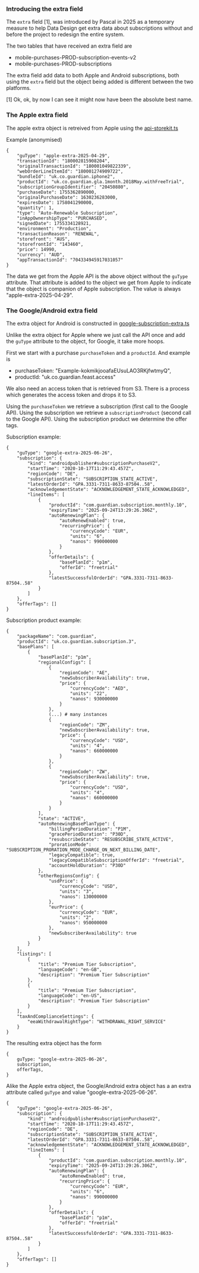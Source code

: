 ### Introducing the extra field

The `extra` field [1], was introduced by Pascal in 2025 as a temporary measure to help Data Design get extra data about subscriptions without and before the project to redesign the entire system.

The two tables that have received an extra field are

- mobile-purchases-PROD-subscription-events-v2
- mobile-purchases-PROD-subscriptions

The extra field add data to both Apple and Android subscriptions, both using the `extra` field but the object being added is different between the two platforms.

[1] Ok, ok, by now I can see it might now have been the absolute best name.

### The Apple extra field

The apple extra object is retreived from Apple using the [api-storekit.ts](https://github.com/guardian/mobile-purchases/blob/a67a7d2246342bb16d635ace4f407c66ea7d0b28/typescript/src/services/api-storekit.ts)

Example (anonymised)

```
{
    "guType": "apple-extra-2025-04-29",
    "transactionId": "180002815908204",
    "originalTransactionId": "180001049822339",
    "webOrderLineItemId": "180001274909722",
    "bundleId": "uk.co.guardian.iphone2",
    "productId": "uk.co.guardian.gla.1month.2018May.withFreeTrial",
    "subscriptionGroupIdentifier": "20450880",
    "purchaseDate": 1755362890000,
    "originalPurchaseDate": 1630236283000,
    "expiresDate": 1758041290000,
    "quantity": 1,
    "type": "Auto-Renewable Subscription",
    "inAppOwnershipType": "PURCHASED",
    "signedDate": 1755334128921,
    "environment": "Production",
    "transactionReason": "RENEWAL",
    "storefront": "AUS",
    "storefrontId": "143460",
    "price": 14990,
    "currency": "AUD",
    "appTransactionId": "704334945917031057"
}
```

The data we get from the Apple API is the above object without the `guType` attribute. That attribute is added to the object we get from Apple to indicate that the object is companion of Apple subscription. The value is always "apple-extra-2025-04-29".

### The Google/Android extra field

The extra object for Android is constructed in [google-subscription-extra.ts](https://github.com/guardian/mobile-purchases/blob/a67a7d2246342bb16d635ace4f407c66ea7d0b28/typescript/src/services/google-subscription-extra.ts)

Unlike the extra object for Apple where we just call the API once and add the `guType` attribute to the object, for Google, it take more hoops.

First we start with a purchase `purchaseToken` and a `productId`. And example is

- purchaseToken: "Example-kokmikjooafaEUsuLAO3RKjfwtmyQ",
- productId: "uk.co.guardian.feast.access"

We also need an access token that is retrieved from S3. There is a process which generates the access token and drops it to S3.

Using the `purchaseToken` we retrieve a subscription (first call to the Google API). Using the subscription we retrieve a `subscriptionProduct` (second call to the Google API). Using the subscription product we determine the offer tags.

Subscription example:

```
{
    "guType": "google-extra-2025-06-26",
    "subscription": {
        "kind": "androidpublisher#subscriptionPurchaseV2",
        "startTime": "2020-10-17T11:29:43.457Z",
        "regionCode": "DE",
        "subscriptionState": "SUBSCRIPTION_STATE_ACTIVE",
        "latestOrderId": "GPA.3331-7311-8633-87504..58",
        "acknowledgementState": "ACKNOWLEDGEMENT_STATE_ACKNOWLEDGED",
        "lineItems": [
            {
                "productId": "com.guardian.subscription.monthly.10",
                "expiryTime": "2025-09-24T13:29:26.306Z",
                "autoRenewingPlan": {
                    "autoRenewEnabled": true,
                    "recurringPrice": {
                        "currencyCode": "EUR",
                        "units": "6",
                        "nanos": 990000000
                    }
                },
                "offerDetails": {
                    "basePlanId": "p1m",
                    "offerId": "freetrial"
                },
                "latestSuccessfulOrderId": "GPA.3331-7311-8633-87504..58"
            }
        ]
    },
    "offerTags": []
}
```

Subscription product example:

```
{
    "packageName": "com.guardian",
    "productId": "uk.co.guardian.subscription.3",
    "basePlans": [
        {
            "basePlanId": "p1m",
            "regionalConfigs": [
                {
                    "regionCode": "AE",
                    "newSubscriberAvailability": true,
                    "price": {
                        "currencyCode": "AED",
                        "units": "22",
                        "nanos": 930000000
                    }
                },
                (...) # many instances
                {
                    "regionCode": "ZM",
                    "newSubscriberAvailability": true,
                    "price": {
                        "currencyCode": "USD",
                        "units": "4",
                        "nanos": 660000000
                    }
                },
                {
                    "regionCode": "ZW",
                    "newSubscriberAvailability": true,
                    "price": {
                        "currencyCode": "USD",
                        "units": "4",
                        "nanos": 660000000
                    }
                }
            ],
            "state": "ACTIVE",
            "autoRenewingBasePlanType": {
                "billingPeriodDuration": "P1M",
                "gracePeriodDuration": "P30D",
                "resubscribeState": "RESUBSCRIBE_STATE_ACTIVE",
                "prorationMode": "SUBSCRIPTION_PRORATION_MODE_CHARGE_ON_NEXT_BILLING_DATE",
                "legacyCompatible": true,
                "legacyCompatibleSubscriptionOfferId": "freetrial",
                "accountHoldDuration": "P30D"
            },
            "otherRegionsConfig": {
                "usdPrice": {
                    "currencyCode": "USD",
                    "units": "3",
                    "nanos": 130000000
                },
                "eurPrice": {
                    "currencyCode": "EUR",
                    "units": "2",
                    "nanos": 950000000
                },
                "newSubscriberAvailability": true
            }
        }
    ],
    "listings": [
        {
            "title": "Premium Tier Subscription",
            "languageCode": "en-GB",
            "description": "Premium Tier Subscription"
        },
        {
            "title": "Premium Tier Subscription",
            "languageCode": "en-US",
            "description": "Premium Tier Subscription"
        }
    ],
    "taxAndComplianceSettings": {
        "eeaWithdrawalRightType": "WITHDRAWAL_RIGHT_SERVICE"
    }
}
```

The resulting extra object has the form

```
{
    guType: "google-extra-2025-06-26",
    subscription,
    offerTags,
}
```

Alike the Apple extra object, the Google/Android extra object has a an extra attribute called `guType` and value "google-extra-2025-06-26".

```
{
    "guType": "google-extra-2025-06-26",
    "subscription": {
        "kind": "androidpublisher#subscriptionPurchaseV2",
        "startTime": "2020-10-17T11:29:43.457Z",
        "regionCode": "DE",
        "subscriptionState": "SUBSCRIPTION_STATE_ACTIVE",
        "latestOrderId": "GPA.3331-7311-8633-87504..58",
        "acknowledgementState": "ACKNOWLEDGEMENT_STATE_ACKNOWLEDGED",
        "lineItems": [
            {
                "productId": "com.guardian.subscription.monthly.10",
                "expiryTime": "2025-09-24T13:29:26.306Z",
                "autoRenewingPlan": {
                    "autoRenewEnabled": true,
                    "recurringPrice": {
                        "currencyCode": "EUR",
                        "units": "6",
                        "nanos": 990000000
                    }
                },
                "offerDetails": {
                    "basePlanId": "p1m",
                    "offerId": "freetrial"
                },
                "latestSuccessfulOrderId": "GPA.3331-7311-8633-87504..58"
            }
        ]
    },
    "offerTags": []
}
```
